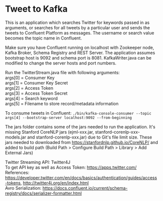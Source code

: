 # Tweet to Kafka

This is an application which searches Twitter for keywords passed in as arguments, or searches for all tweets by a particular user and sends the tweets to Confluent Platform as messages. The username or search value becomes the topic name in Confluent.  

Make sure you have Confluent running on localhost with Zookeeper node, Kafka Broker, Schema Registry and REST Server. The application assumes bootstrap host is 9092 and schema port is 8081. KafkaWriter.java can be modified to change the server hosts and port numbers.  

Run the TwitterStream.java file with following arguments:  
args[0] = Consumer Key  
args[1] = Consumer Key Secret  
args[2] = Access Token  
args[3] = Access Token Secret  
args[4] = Search keyword  
args[5] = Filename to store record/metadata information  

To consume tweets in Confluent: `./bin/kafka-console-consumer --topic args[4] --bootstrap-server localhost:9092 --from-beginning`  

The jars folder contains some of the jars needed to run the application. It's missing Stanford CoreNLP jars (ejml-xxx.jar, stanford-corenlp-xxx-models.jar and stanford-corenlp-xxx.jar) due to Git's file limit size. These jars needed to downloaded from https://stanfordnlp.github.io/CoreNLP/ and added to build path (Build Path > Configure Build Path > Library > Add External Jars)  

Twitter Streaming API: Twitter4J    
To get API key as well as Access Token: https://apps.twitter.com/    
References: https://developer.twitter.com/en/docs/basics/authentication/guides/access-tokens, 
http://twitter4j.org/en/index.html  
Avro Serialization: https://docs.confluent.io/current/schema-registry/docs/serializer-formatter.html
